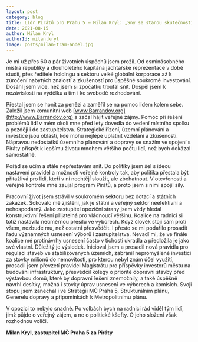 ```yaml
---
layout: post
category: blog
title: Lídr Pirátů pro Prahu 5 – Milan Kryl: „Sny se stanou skutečností jen s odvahou je vykonat“
date: 2021-08-15
author: Milan Kryl
authorId: milan.kryl
image: posts/milan-tram-andel.jpg
---
```


Je mi už přes 60 a pár životních úspěchů jsem prožil. Od osminásobného mistra republiky a dlouholetého kapitána jachtařské reprezentace v době studií, přes ředitele holdingu a sektoru velké globální korporace až k zúročení nabytých znalostí a zkušeností pro úspěšné soukromé investování.  Dosáhl jsem více, než jsem si zpočátku troufal snít. Dospěl jsem k nezávislosti na výdělku a tím i  ke svobodě rozhodování.

Přestal jsem se honit za penězi a zaměřil se na pomoc lidem kolem sebe. Založil jsem komunitní web [www.Barrandov.org](http://www.Barrandov.org) a začal hájit veřejné zájmy. Pomoc při řešení problémů lidí v mém okolí mne před lety dovedla do vedení místního spolku a později i do zastupitelstva. Strategické řízení, územní plánování a investice jsou oblasti, kde mohu nejlépe uplatnit vzdělání a zkušenosti. Nápravou nedostatků územního plánování a dopravy se snažím ve spojení s Piráty přispět k lepšímu životu mnohem většího počtu lidí, než bych dokázal samostatně. 

Pořád se učím a stále nepřestávám snít. Do politiky jsem šel s ideou nastavení pravidel a možnosti veřejné kontroly tak, aby politika přestala být přitažlivá pro lidi, kteří v ní nechtějí sloužit, ale zbohatnout. V otevřenosti a veřejné kontrole mne zaujal program Pirátů, a proto jsem s nimi spojil síly.

Pracovní život jsem strávil v soukromém sektoru bez dotací a státních zakázek. Šokovalo mě zjištění, jak je státní a veřejný sektor neefektivní a nehospodárný. Jako zastupitel opoziční strany jsem vždy hledal konstruktivní řešení přijatelná pro vládnoucí většinu. Koalice na radnici si totiž nastavila neúměrnou přesilu ve výborech. Když člověk stojí sám proti všem, nezbude mu, než ostatní přesvědčit. I přesto se mi podařilo prosadit řadu významných usnesení výborů i zastupitelstva. Nevadí mi, že ve finále koalice mé protinávrhy usnesení často v tichosti ukradla a předložila je jako  své vlastní. Důležitý je výsledek. Inicioval jsem a prosadil nová pravidla pro regulaci staveb ve stabilizovaných územích,  zabránil nepromyšlené investici za stovky milionů do nemovitosti, pro kterou nebyl znám účel využití, prosadil jsem převzetí pravidel Magistrátu pro příspěvky investorů městu na budování infrastruktury, přesvědčil kolegy o prioritě dopravní stavby před výstavbou domů, které by dopravní řešení znemožnily, a také úspěšně navrhl desítky, možná i stovky úprav usnesení ve výborech a komisích. Svoji stopu jsem zanechal i ve Strategii MČ Praha 5, Strukturálním plánu, Generelu dopravy a připomínkách k Metropolitnímu plánu.

V opozici to nebylo snadné. Po volbách bych na radnici rád viděl tým lidí,  jimž půjde o veřejný zájem, a ne o politické kšefty. O jeho složení však rozhodnou voliči.


**Milan Kryl, zastupitel MČ Praha 5 za Piráty**
